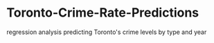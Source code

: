 # Toronto-Crime-Rate-Predictions
regression analysis predicting Toronto's crime levels by type and year
